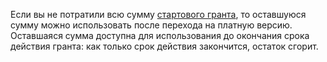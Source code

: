 Если вы не потратили всю сумму [стартового гранта](../billing/concepts/bonus-account.md), то оставшуюся сумму можно использовать после перехода на платную версию. Оставшаяся сумма доступна для использования до окончания срока действия гранта: как только срок действия закончится, остаток сгорит.

